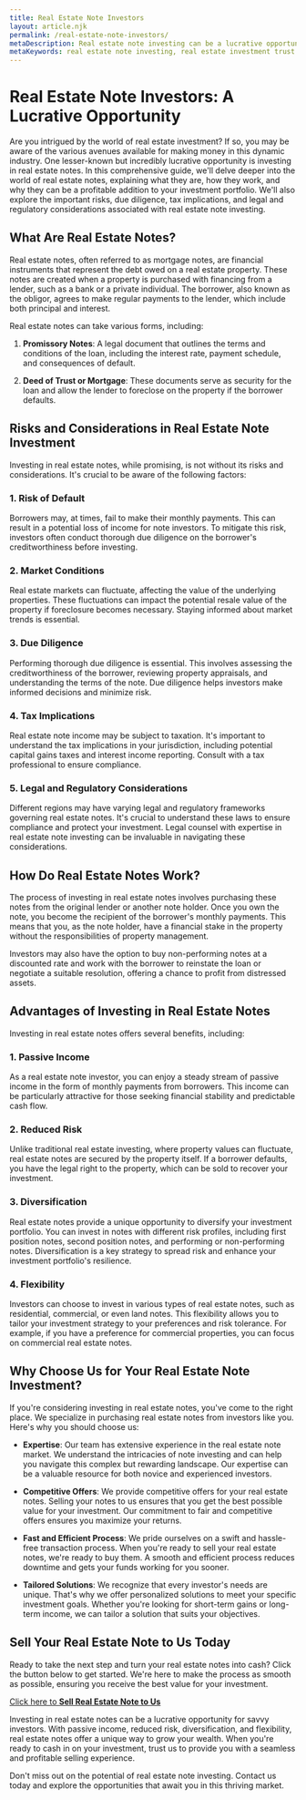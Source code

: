 ```yaml
---
title: Real Estate Note Investors
layout: article.njk
permalink: /real-estate-note-investors/
metaDescription: Real estate note investing can be a lucrative opportunity, offering passive income, reduced risk, diversification, and flexibility. Learn more about this rewarding investment strategy and how to get started.
metaKeywords: real estate note investing, real estate investment trust (REIT), real estate crowdfunding, real estate investment strategies, real estate investment analysis, real estate investment due diligence, real estate investment risks, real estate investment returns, real estate investment exit strategies
---
```


# Real Estate Note Investors: A Lucrative Opportunity

Are you intrigued by the world of real estate investment? If so, you may be aware of the various avenues available for making money in this dynamic industry. One lesser-known but incredibly lucrative opportunity is investing in real estate notes. In this comprehensive guide, we'll delve deeper into the world of real estate notes, explaining what they are, how they work, and why they can be a profitable addition to your investment portfolio. We'll also explore the important risks, due diligence, tax implications, and legal and regulatory considerations associated with real estate note investing.

## What Are Real Estate Notes?

Real estate notes, often referred to as mortgage notes, are financial instruments that represent the debt owed on a real estate property. These notes are created when a property is purchased with financing from a lender, such as a bank or a private individual. The borrower, also known as the obligor, agrees to make regular payments to the lender, which include both principal and interest.

Real estate notes can take various forms, including:

1. **Promissory Notes**: A legal document that outlines the terms and conditions of the loan, including the interest rate, payment schedule, and consequences of default.

2. **Deed of Trust or Mortgage**: These documents serve as security for the loan and allow the lender to foreclose on the property if the borrower defaults.

## Risks and Considerations in Real Estate Note Investment

Investing in real estate notes, while promising, is not without its risks and considerations. It's crucial to be aware of the following factors:

### 1. Risk of Default

Borrowers may, at times, fail to make their monthly payments. This can result in a potential loss of income for note investors. To mitigate this risk, investors often conduct thorough due diligence on the borrower's creditworthiness before investing.

### 2. Market Conditions

Real estate markets can fluctuate, affecting the value of the underlying properties. These fluctuations can impact the potential resale value of the property if foreclosure becomes necessary. Staying informed about market trends is essential.

### 3. Due Diligence

Performing thorough due diligence is essential. This involves assessing the creditworthiness of the borrower, reviewing property appraisals, and understanding the terms of the note. Due diligence helps investors make informed decisions and minimize risk.

### 4. Tax Implications

Real estate note income may be subject to taxation. It's important to understand the tax implications in your jurisdiction, including potential capital gains taxes and interest income reporting. Consult with a tax professional to ensure compliance.

### 5. Legal and Regulatory Considerations

Different regions may have varying legal and regulatory frameworks governing real estate notes. It's crucial to understand these laws to ensure compliance and protect your investment. Legal counsel with expertise in real estate note investing can be invaluable in navigating these considerations.

## How Do Real Estate Notes Work?

The process of investing in real estate notes involves purchasing these notes from the original lender or another note holder. Once you own the note, you become the recipient of the borrower's monthly payments. This means that you, as the note holder, have a financial stake in the property without the responsibilities of property management.

Investors may also have the option to buy non-performing notes at a discounted rate and work with the borrower to reinstate the loan or negotiate a suitable resolution, offering a chance to profit from distressed assets.

## Advantages of Investing in Real Estate Notes

Investing in real estate notes offers several benefits, including:

### 1. Passive Income

As a real estate note investor, you can enjoy a steady stream of passive income in the form of monthly payments from borrowers. This income can be particularly attractive for those seeking financial stability and predictable cash flow.

### 2. Reduced Risk

Unlike traditional real estate investing, where property values can fluctuate, real estate notes are secured by the property itself. If a borrower defaults, you have the legal right to the property, which can be sold to recover your investment.

### 3. Diversification

Real estate notes provide a unique opportunity to diversify your investment portfolio. You can invest in notes with different risk profiles, including first position notes, second position notes, and performing or non-performing notes. Diversification is a key strategy to spread risk and enhance your investment portfolio's resilience.

### 4. Flexibility

Investors can choose to invest in various types of real estate notes, such as residential, commercial, or even land notes. This flexibility allows you to tailor your investment strategy to your preferences and risk tolerance. For example, if you have a preference for commercial properties, you can focus on commercial real estate notes.

## Why Choose Us for Your Real Estate Note Investment?

If you're considering investing in real estate notes, you've come to the right place. We specialize in purchasing real estate notes from investors like you. Here's why you should choose us:

- **Expertise**: Our team has extensive experience in the real estate note market. We understand the intricacies of note investing and can help you navigate this complex but rewarding landscape. Our expertise can be a valuable resource for both novice and experienced investors.

- **Competitive Offers**: We provide competitive offers for your real estate notes. Selling your notes to us ensures that you get the best possible value for your investment. Our commitment to fair and competitive offers ensures you maximize your returns.

- **Fast and Efficient Process**: We pride ourselves on a swift and hassle-free transaction process. When you're ready to sell your real estate notes, we're ready to buy them. A smooth and efficient process reduces downtime and gets your funds working for you sooner.

- **Tailored Solutions**: We recognize that every investor's needs are unique. That's why we offer personalized solutions to meet your specific investment goals. Whether you're looking for short-term gains or long-term income, we can tailor a solution that suits your objectives.

## Sell Your Real Estate Note to Us Today

Ready to take the next step and turn your real estate notes into cash? Click the button below to get started. We're here to make the process as smooth as possible, ensuring you receive the best value for your investment.

[Click here to **Sell Real Estate Note to Us**](#)

Investing in real estate notes can be a lucrative opportunity for savvy investors. With passive income, reduced risk, diversification, and flexibility, real estate notes offer a unique way to grow your wealth. When you're ready to cash in on your investment, trust us to provide you with a seamless and profitable selling experience.

Don't miss out on the potential of real estate note investing. Contact us today and explore the opportunities that await you in this thriving market.
